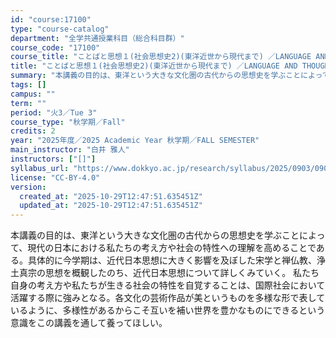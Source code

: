 ```yaml
---
id: "course:17100"
type: "course-catalog"
department: "全学共通授業科目（総合科目群）"
course_code: "17100"
course_title: "ことばと思想１(社会思想史2)(東洋近世から現代まで) ／LANGUAGE AND THOUGHT1(HISTORY OF SOCIAL THOUGHT 2)(EARLY-MODERN TO CONTEMPORARY EAST)"
title: "ことばと思想１(社会思想史2)(東洋近世から現代まで) ／LANGUAGE AND THOUGHT1(HISTORY OF SOCIAL THOUGHT 2)(EARLY-MODERN TO CONTEMPORARY EAST)"
summary: "本講義の目的は、東洋という大きな文化圏の古代からの思想史を学ぶことによって、現代の日本における私たちの考え方や社会の特性への理解を高めることである。具体的に今学期は、近代日本思想に大きく影響を及ぼした宋学と禅仏教、浄土真宗の思想を概観したの…"
tags: []
campus: ""
term: ""
period: "火3／Tue 3"
course_type: "秋学期／Fall"
credits: 2
year: "2025年度／2025 Academic Year 秋学期／FALL SEMESTER"
main_instructor: "白井 雅人"
instructors: ["[]"]
syllabus_url: "https://www.dokkyo.ac.jp/research/syllabus/2025/0903/0903_17100_ja_JP.html"
license: "CC-BY-4.0"
version:
  created_at: "2025-10-29T12:47:51.635451Z"
  updated_at: "2025-10-29T12:47:51.635451Z"
---
```

本講義の目的は、東洋という大きな文化圏の古代からの思想史を学ぶことによって、現代の日本における私たちの考え方や社会の特性への理解を高めることである。具体的に今学期は、近代日本思想に大きく影響を及ぼした宋学と禅仏教、浄土真宗の思想を概観したのち、近代日本思想について詳しくみていく。 私たち自身の考え方や私たちが生きる社会の特性を自覚することは、国際社会において活躍する際に強みとなる。各文化の芸術作品が美というものを多様な形で表しているように、多様性があるからこそ互いを補い世界を豊かなものにできるという意識をこの講義を通して養ってほしい。

